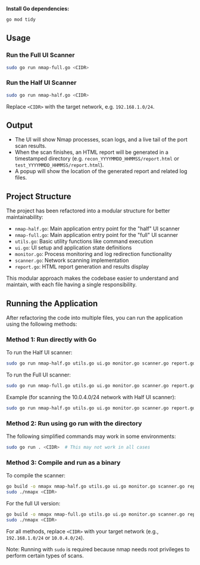 **Install Go dependencies:**
   ```sh
   go mod tidy
   ```

## Usage

### Run the Full UI Scanner
```sh
sudo go run nmap-full.go <CIDR>
```

### Run the Half UI Scanner
```sh
sudo go run nmap-half.go <CIDR>
```

Replace `<CIDR>` with the target network, e.g. `192.168.1.0/24`.

## Output
- The UI will show Nmap processes, scan logs, and a live tail of the port scan results.
- When the scan finishes, an HTML report will be generated in a timestamped directory (e.g. `recon_YYYYMMDD_HHMMSS/report.html` or `test_YYYYMMDD_HHMMSS/report.html`).
- A popup will show the location of the generated report and related log files.

## Project Structure

The project has been refactored into a modular structure for better maintainability:

- `nmap-half.go`: Main application entry point for the "half" UI scanner
- `nmap-full.go`: Main application entry point for the "full" UI scanner
- `utils.go`: Basic utility functions like command execution
- `ui.go`: UI setup and application state definitions
- `monitor.go`: Process monitoring and log redirection functionality
- `scanner.go`: Network scanning implementation
- `report.go`: HTML report generation and results display

This modular approach makes the codebase easier to understand and maintain, with each file having a single responsibility.

## Running the Application

After refactoring the code into multiple files, you can run the application using the following methods:

### Method 1: Run directly with Go

To run the Half UI scanner:
```sh
sudo go run nmap-half.go utils.go ui.go monitor.go scanner.go report.go <CIDR>
```

To run the Full UI scanner:
```sh
sudo go run nmap-full.go utils.go ui.go monitor.go scanner.go report.go <CIDR>
```

Example (for scanning the 10.0.4.0/24 network with Half UI scanner):
```sh
sudo go run nmap-half.go utils.go ui.go monitor.go scanner.go report.go 10.0.4.0/24
```

### Method 2: Run using go run with the directory

The following simplified commands may work in some environments:
```sh
sudo go run . <CIDR>  # This may not work in all cases
```

### Method 3: Compile and run as a binary

To compile the scanner:
```sh
go build -o nmapx nmap-half.go utils.go ui.go monitor.go scanner.go report.go
sudo ./nmapx <CIDR>
```

For the full UI version:
```sh
go build -o nmapx nmap-full.go utils.go ui.go monitor.go scanner.go report.go
sudo ./nmapx <CIDR>
```

For all methods, replace `<CIDR>` with your target network (e.g., `192.168.1.0/24` or `10.0.4.0/24`).

Note: Running with `sudo` is required because nmap needs root privileges to perform certain types of scans.


